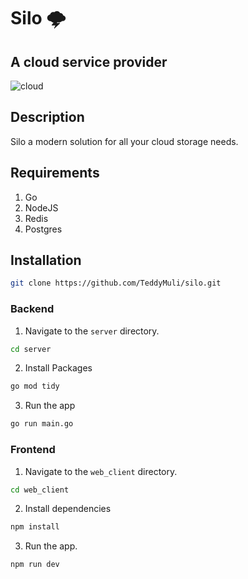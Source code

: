 # Silo 🌩
## A cloud service provider
<img src="https://github.com/TeddyMuli/storify/blob/main/assets/cloud.png" alt="cloud" >

## Description
Silo a modern solution for all your cloud storage needs.

## Requirements
1. Go
2. NodeJS
3. Redis
4. Postgres

## Installation
```bash
git clone https://github.com/TeddyMuli/silo.git
```

### Backend
1. Navigate to the `server` directory.
```bash
cd server
```

2. Install Packages
```bash
go mod tidy
```

3. Run the app
```bash
go run main.go
```

### Frontend
1. Navigate to the `web_client` directory.
```bash
cd web_client
```

2. Install dependencies
```bash
npm install
```

3. Run the app.
```bash
npm run dev
```
